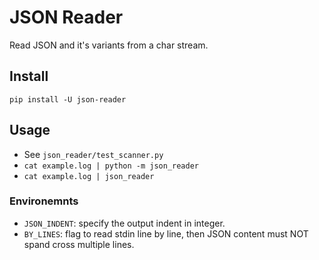 # JSON Reader

Read JSON and it's variants from a char stream.

## Install

```
pip install -U json-reader
```

## Usage

* See `json_reader/test_scanner.py`
* `cat example.log | python -m json_reader`
* `cat example.log | json_reader`

### Environemnts

* `JSON_INDENT`: specify the output indent in integer.
* `BY_LINES`: flag to read stdin line by line, then JSON content must NOT spand cross multiple lines.
